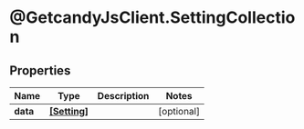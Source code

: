 # @GetcandyJsClient.SettingCollection

## Properties

Name | Type | Description | Notes
------------ | ------------- | ------------- | -------------
**data** | [**[Setting]**](Setting.md) |  | [optional] 


